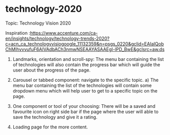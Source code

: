 # technology-2020

Topic: Technology Vision 2020

Inspiration :https://www.accenture.com/ca-en/insights/technology/technology-trends-2020?c=acn_ca_technologyvisiogoogle_11132359&n=psgs_0220&gclid=EAIaIQobChMIhvvvufuF6AIVAdbACh3nmwNSEAAYASAAEgI-lPD_BwE&gclsrc=aw.ds


1. Landmarks, orientation and scroll-spy:
The menu bar containing the list of technologies will also contain the progress bar which will guide the user about the progress of the page.

2. Carousel or tabbed component: navigate to the specific topic.
a) The menu bar containing the list of the technologies will contain some dropdown menu which will help user to get to a specific topic on the page.

3. One component or tool of your choosing: 
There will be a saved and favourite icon on right side bar if the page where the user will able to save the technology and give it a rating.

4. Loading page for the more content.
